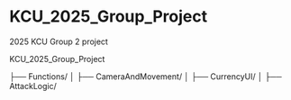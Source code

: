 # KCU_2025_Group_Project
2025 KCU Group 2 project

KCU_2025_Group_Project

 ├── Functions/
 │   ├── CameraAndMovement/
 │   ├── CurrencyUI/
 │   ├── AttackLogic/

